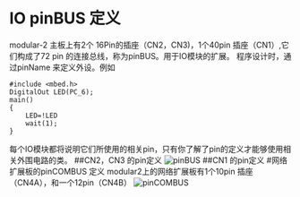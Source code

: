 # IO pinBUS 定义
modular-2 主板上有2个 16Pin的插座（CN2，CN3)，1个40pin 插座（CN1）,它们构成了72 pin 的连接总线，称为pinBUS。用于IO模块的扩展。 程序设计时，通过pinName 来定义外设。例如
```
#include <mbed.h>
DigitalOut LED(PC_6);
main()
{
    LED=!LED
    wait(1);
}
```
每个IO模块都将说明它们所使用的相关pin，只有你了解了pin的定义才能够使用相关外围电路的类。
##CN2，CN3 的pin定义
![pinBUS](https://github.com/modular2/modular2/raw/master/images/pinBUS.png)
##CN1 的pin定义
#网络扩展板的pinCOMBUS 定义
modular2上的网络扩展板有1个10pin 插座（CN4A），和一个12pin（CN4B）
![pinCOMBUS](https://github.com/modular2/modular2/raw/master/images/pinCOMBUS.png)
